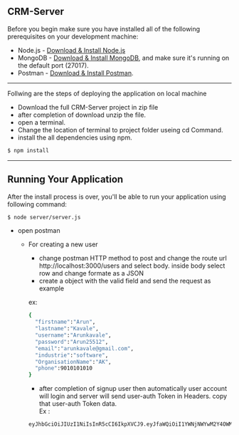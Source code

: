 ## CRM-Server
Before you begin make sure you have installed all of the following prerequisites on your development machine:

* Node.js - [Download & Install Node.js](https://nodejs.org/en/download/) 
* MongoDB - [Download & Install MongoDB](http://www.mongodb.org/downloads), and make sure it's running on the default port (27017).
* Postman - [Download & Install Postman](https://www.getpostman.com/).

***************************************************************************
Follwing are the steps of deploying the application on local machine

* Download the full CRM-Server project in zip file 
* after completion of download unzip the file.
* open a terminal.
* Change the location of terminal to project folder useing cd Command.
* install the all dependencies using npm.

```bash
$ npm install 
```
 *************************************************************************

## Running Your Application

After the install process is over, you'll be able to run your application using following command:

```bash
$ node server/server.js 
```
* open postman
 
   - For creating a new user
     * change postman HTTP method to post and change the route url  http://localhost:3000/users and select body. inside body select row and change formate as a JSON 
     * create a object with the valid field and send the request as example
     
     ex: 
     ```bash
     {
       "firstname":"Arun",
       "lastname":"Kavale",
       "username":"Arunkavale",
       "password":"Arun25512",
       "email":"arunkavale@gmail.com",
       "industrie":"software",
       "OrganisationName":"AK",
       "phone":9010101010
     }
     
     ```
     * after completion of signup user then automatically user account will login and server will send  user-auth Token in Headers. copy that user-auth Token data.     
     Ex :
     
     ```bash 
     eyJhbGciOiJIUzI1NiIsInR5cCI6IkpXVCJ9.eyJfaWQiOiI1YWNjNWYwM2Y4OWM5MTBjMmNmM2E3MDUiLCJhY2Nlc3MiOiJhdXRoIiwiaWF0IjoxNTIzMzQzMTA4fQ.I3nYbQqkidXiMjRP12UMl8i2Fgr51ulqXDQzhVbDw-I
     ```
     
     
     
     

